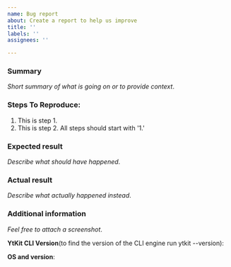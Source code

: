 ```yaml
---
name: Bug report
about: Create a report to help us improve
title: ''
labels: ''
assignees: ''

---
```


<!--
NOTICE: GitHub is not a mechanism for receiving support under any agreement or SLA. If you require immediate assistance, please use official support channels.

This repository only supports the Salesforce CLI Core libraries if you have identified a bug that is not related to the Core Libraries but instead to the Salesforce CLI or the force commands please submit your issue to the forcedotcom/cli repo not this one. 

If you have a question or are stuck and need help moving forward with the Salesforce CLI please go to the SalesforceDX Trailblazer community https://success.salesforce.com/_ui/core/chatter/groups/GroupProfilePage?g=0F93A000000HTp1 to post a question or submit a case with Salesforce support 
-->

### Summary

_Short summary of what is going on or to provide context_.

### Steps To Reproduce:

1.  This is step 1.
1.  This is step 2. All steps should start with '1.'

### Expected result

_Describe what should have happened_.

### Actual result

_Describe what actually happened instead_.

### Additional information

_Feel free to attach a screenshot_.

**YtKit CLI Version**(to find the version of the CLI engine run ytkit --version):

**OS and version**:

